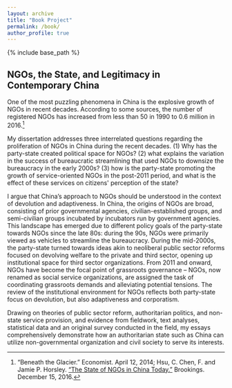 ```yaml
---
layout: archive
title: "Book Project"
permalink: /book/
author_profile: true
---
```


{% include base_path %}

## **NGOs, the State, and Legitimacy in Contemporary China**

One of the most puzzling phenomena in China is the explosive growth of NGOs in recent decades. According to some sources, the number of registered NGOs has increased from less than 50 in 1990 to 0.6 million in 2016.[^1]

My dissertation addresses three interrelated questions regarding the proliferation of NGOs in China during the recent decades. (1) Why has the party-state created political space for NGOs? (2) what explains the variation in the success of bureaucratic streamlining that used NGOs to downsize the bureaucracy in the early 2000s? (3) how is the party-state promoting the growth of service-oriented NGOs in the post-2011 period, and what is the effect of these services on citizens' perception of the state?

I argue that China’s approach to NGOs should be understood in the context of devolution and adaptiveness. In China, the origins of NGOs are broad, consisting of prior governmental agencies, civilian-established groups, and semi-civilian groups incubated by incubators run by government agencies. This landscape has emerged due to different policy goals of the party-state towards NGOs since the late 80s: during the 90s, NGOs were primarily viewed as vehicles to streamline the bureaucracy. During the mid-2000s, the party-state turned towards ideas akin to neoliberal public sector reforms focused on devolving welfare to the private and third sector, opening up institutional space for third sector organizations. From 2011 and onward, NGOs have become the focal point of grassroots governance – NGOs, now renamed as social service organizations, are assigned the task of coordinating grassroots demands and alleviating potential tensions. The review of the institutional environment for NGOs reflects both party-state focus on devolution, but also adaptiveness and corporatism.

Drawing on theories of public sector reform, authoritarian politics, and non-state service provision, and evidence from fieldwork, text analyses, statistical data and an original survey conducted in the field, my essays comprehensively demonstrate how an authoritarian state such as China can utilize non-governmental organization and civil society to serve its interests.

[^1]: “Beneath the Glacier.” Economist. April 12, 2014; Hsu, C. Chen, F. and Jamie P. Horsley. [“The State of NGOs in China Today.”](https://www.brookings.edu/blog/up-front/2016/12/15/the-state-of-ngos-in-china-today/) Brookings. December 15, 2016.
